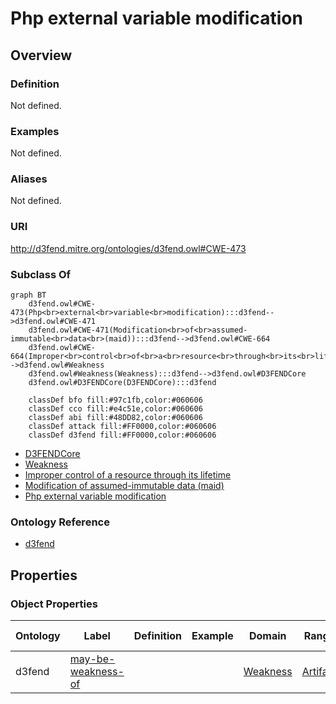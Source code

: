 # Php external variable modification

## Overview

### Definition
Not defined.

### Examples
Not defined.

### Aliases
Not defined.

### URI
http://d3fend.mitre.org/ontologies/d3fend.owl#CWE-473

### Subclass Of
```mermaid
graph BT
    d3fend.owl#CWE-473(Php<br>external<br>variable<br>modification):::d3fend-->d3fend.owl#CWE-471
    d3fend.owl#CWE-471(Modification<br>of<br>assumed-immutable<br>data<br>(maid)):::d3fend-->d3fend.owl#CWE-664
    d3fend.owl#CWE-664(Improper<br>control<br>of<br>a<br>resource<br>through<br>its<br>lifetime):::d3fend-->d3fend.owl#Weakness
    d3fend.owl#Weakness(Weakness):::d3fend-->d3fend.owl#D3FENDCore
    d3fend.owl#D3FENDCore(D3FENDCore):::d3fend
    
    classDef bfo fill:#97c1fb,color:#060606
    classDef cco fill:#e4c51e,color:#060606
    classDef abi fill:#48DD82,color:#060606
    classDef attack fill:#FF0000,color:#060606
    classDef d3fend fill:#FF0000,color:#060606
```

- [D3FENDCore](/docs/ontology/reference/model/D3FENDCore/D3FENDCore.md)
- [Weakness](/docs/ontology/reference/model/D3FENDCore/Weakness/Weakness.md)
- [Improper control of a resource through its lifetime](/docs/ontology/reference/model/D3FENDCore/Weakness/Improper%20control%20of%20a%20resource%20through%20its%20lifetime/Improper%20control%20of%20a%20resource%20through%20its%20lifetime.md)
- [Modification of assumed-immutable data (maid)](/docs/ontology/reference/model/D3FENDCore/Weakness/Improper%20control%20of%20a%20resource%20through%20its%20lifetime/Modification%20of%20assumed-immutable%20data%20%28maid%29/Modification%20of%20assumed-immutable%20data%20%28maid%29.md)
- [Php external variable modification](/docs/ontology/reference/model/D3FENDCore/Weakness/Improper%20control%20of%20a%20resource%20through%20its%20lifetime/Modification%20of%20assumed-immutable%20data%20%28maid%29/Php%20external%20variable%20modification/Php%20external%20variable%20modification.md)


### Ontology Reference
- [d3fend](http://d3fend.mitre.org/ontologies/d3fend.owl#)

## Properties
### Object Properties
| Ontology | Label | Definition | Example | Domain | Range | Inverse Of |
|----------|-------|------------|---------|--------|-------|------------|
| d3fend | [may-be-weakness-of](http://d3fend.mitre.org/ontologies/d3fend.owl#may-be-weakness-of) |  |  | [Weakness](/docs/ontology/reference/model/D3FENDCore/Weakness/Weakness.md) | [Artifact](/docs/ontology/reference/model/D3FENDCore/Artifact/Artifact.md) | [may-have-weakness](http://d3fend.mitre.org/ontologies/d3fend.owl#may-have-weakness) |


